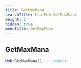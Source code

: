 ```yaml
---
title: GetMaxMana
searchTitle: Lua Mob GetMaxMana
weight: 1
hidden: true
menuTitle: GetMaxMana
---
```

## GetMaxMana
```lua
Mob:GetMaxMana(); -- number
```